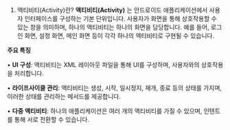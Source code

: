 1. 액티비티(Activity)란?
**액티비티(Activity)** 는 안드로이드 애플리케이션에서 사용자 인터페이스를 구성하는 기본 단위입니다. 사용자가 화면을 통해 상호작용할 수 있는 창을 의미하며, 하나의 액티비티는 하나의 화면을 담당합니다. 예를 들어, 로그인 화면, 설정 화면, 메인 화면 등이 각각 하나의 액티비티로 구현될 수 있습니다.

**주요 특징**

• **UI 구성**: 액티비티는 XML 레이아웃 파일을 통해 UI를 구성하며, 사용자와의 상호작용을 처리합니다.

• **라이프사이클 관리**: 액티비티는 생성, 시작, 일시정지, 재개, 종료 등의 상태를 가지며, 이러한 상태를 관리하는 메서드를 제공합니다.

• **다중 액티비티**: 하나의 애플리케이션은 여러 개의 액티비티를 가질 수 있으며, 인텐트를 통해 서로 전환할 수 있습니다.
